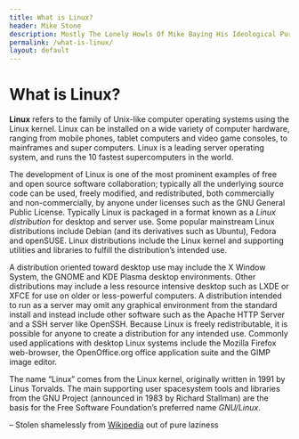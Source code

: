 ```yaml
---
title: What is Linux?
header: Mike Stone
description: Mostly The Lonely Howls Of Mike Baying His Ideological Purity At The Moon
permalink: /what-is-linux/
layout: default
---
```


# What is Linux?

**Linux** refers to the family of Unix-like computer operating systems using the Linux kernel. Linux can be installed on a wide variety of computer hardware, ranging from mobile phones, tablet computers and video game consoles, to mainframes and super computers. Linux is a leading server operating system, and runs the 10 fastest supercomputers in the world.

The development of Linux is one of the most prominent examples of free and open source software collaboration; typically all the underlying source code can be used, freely modified, and redistributed, both commercially and non-commercially, by anyone under licenses such as the GNU General Public License. Typically Linux is packaged in a format known as a _Linux distribution_ for desktop and server use. Some popular mainstream Linux distributions include Debian (and its derivatives such as Ubuntu), Fedora and openSUSE. Linux distributions include the Linux kernel and supporting utilities and libraries to fulfill the distribution’s intended use.

A distribution oriented toward desktop use may include the X Window System, the GNOME and KDE Plasma desktop environments. Other distributions may include a less resource intensive desktop such as LXDE or XFCE for use on older or less-powerful computers. A distribution intended to run as a server may omit any graphical environment from the standard install and instead include other software such as the Apache HTTP Server and a SSH server like OpenSSH. Because Linux is freely redistributable, it is possible for anyone to create a distribution for any intended use. Commonly used applications with desktop Linux systems include the Mozilla Firefox web-browser, the OpenOffice.org office application suite and the GIMP image editor.

The name “Linux” comes from the Linux kernel, originally written in 1991 by Linus Torvalds. The main supporting user spacesystem tools and libraries from the GNU Project (announced in 1983 by Richard Stallman) are the basis for the Free Software Foundation’s preferred name _GNU/Linux_.

– Stolen shamelessly from [Wikipedia](https://wikipedia.org "Wikipedia") out of pure laziness
